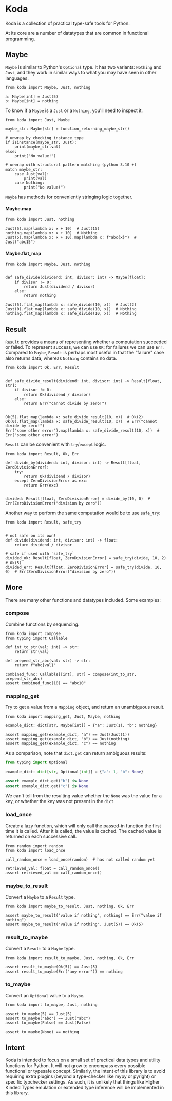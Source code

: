 # Koda

Koda is a collection of practical type-safe tools for Python.

At its core are a number of datatypes that are common in functional programming.

## Maybe

`Maybe` is similar to Python's `Optional` type. It has two variants: `Nothing` and `Just`, and they work in similar ways
to what you may have seen in other languages.

```python3
from koda import Maybe, Just, nothing

a: Maybe[int] = Just(5)
b: Maybe[int] = nothing
```

To know if a `Maybe` is a `Just` or a `Nothing`, you'll need to inspect it.

```python3
from koda import Just, Maybe

maybe_str: Maybe[str] = function_returning_maybe_str()

# unwrap by checking instance type
if isinstance(maybe_str, Just):
    print(maybe_str.val)
else:
    print("No value!")

# unwrap with structural pattern matching (python 3.10 +)
match maybe_str:
    case Just(val):
        print(val)
    case Nothing:
        print("No value!")
```

`Maybe` has methods for conveniently stringing logic together.

#### Maybe.map

```python3
from koda import Just, nothing

Just(5).map(lambda x: x + 10)  # Just(15)
nothing.map(lambda x: x + 10)  # Nothing
Just(5).map(lambda x: x + 10).map(lambda x: f"abc{x}")  # Just("abc15")
```

#### Maybe.flat_map

```python3
from koda import Maybe, Just, nothing


def safe_divide(dividend: int, divisor: int) -> Maybe[float]:
    if divisor != 0:
        return Just(dividend / divisor)
    else:
        return nothing

Just(5).flat_map(lambda x: safe_divide(10, x))  # Just(2)
Just(0).flat_map(lambda x: safe_divide(10, x))  # Nothing
nothing.flat_map(lambda x: safe_divide(10, x))  # Nothing
```

## Result

`Result` provides a means of representing whether a computation succeeded or failed. To represent success, we can use `OK`;
for failures we can use `Err`. Compared to `Maybe`, `Result` is perhaps most useful in that the "failure" case also returns data,
whereas `Nothing` contains no data.

```python3
from koda import Ok, Err, Result 


def safe_divide_result(dividend: int, divisor: int) -> Result[float, str]:
    if divisor != 0:
        return Ok(dividend / divisor)
    else:
        return Err("cannot divide by zero!")


Ok(5).flat_map(lambda x: safe_divide_result(10, x))  # Ok(2)
Ok(0).flat_map(lambda x: safe_divide_result(10, x))  # Err("cannot divide by zero!") 
Err("some other error").map(lambda x: safe_divide_result(10, x))  # Err("some other error")
```

`Result` can be convenient with `try`/`except` logic.
```python3
from koda import Result, Ok, Err

def divide_by(dividend: int, divisor: int) -> Result[float, ZeroDivisionError]:
    try:
        return Ok(dividend / divisor)
    except ZeroDivisionError as exc:
        return Err(exc)


divided: Result[float, ZeroDivisionError] = divide_by(10, 0)  # Err(ZeroDivisionError("division by zero"))
```

Another way to perform the same computation would be to use `safe_try`:
```python3
from koda import Result, safe_try


# not safe on its own!
def divide(dividend: int, divisor: int) -> float:
    return dividend / divisor

# safe if used with `safe_try`
divided_ok: Result[float, ZeroDivisionError] = safe_try(divide, 10, 2)  # Ok(5)
divided_err: Result[float, ZeroDivisionError] = safe_try(divide, 10, 0)  # Err(ZeroDivisionError("division by zero"))
```

## More

There are many other functions and datatypes included. Some examples:

### compose
Combine functions by sequencing.

```python3
from koda import compose
from typing import Callable

def int_to_str(val: int) -> str:
    return str(val)

def prepend_str_abc(val: str) -> str:
    return f"abc{val}"    

combined_func: Callable[[int], str] = compose(int_to_str, prepend_str_abc)
assert combined_func(10) == "abc10"
```

### mapping_get
Try to get a value from a `Mapping` object, and return an unambiguous result.

```python3
from koda import mapping_get, Just, Maybe, nothing

example_dict: dict[str, Maybe[int]] = {"a": Just(1), "b": nothing}

assert mapping_get(example_dict, "a") == Just(Just(1))
assert mapping_get(example_dict, "b") == Just(nothing)
assert mapping_get(example_dict, "c") == nothing
```

As a comparison, note that `dict.get` can return ambiguous results:
```python
from typing import Optional

example_dict: dict[str, Optional[int]] = {"a": 1, "b": None}

assert example_dict.get("b") is None
assert example_dict.get("c") is None
```
We can't tell from the resulting value whether the `None` was the 
value for a key, or whether the key was not present in the `dict`

### load_once
Create a lazy function, which will only call the passed-in function
the first time it is called. After it is called, the value is cached.
The cached value is returned on each successive call.
```python3
from random import random
from koda import load_once

call_random_once = load_once(random)  # has not called random yet

retrieved_val: float = call_random_once()
assert retrieved_val == call_random_once()
```

### maybe_to_result

Convert a `Maybe` to a `Result` type.

```python3
from koda import maybe_to_result, Just, nothing, Ok, Err

assert maybe_to_result("value if nothing", nothing) == Err("value if nothing")
assert maybe_to_result("value if nothing", Just(5)) == Ok(5)
```

### result_to_maybe

Convert a `Result` to a `Maybe` type.

```python3
from koda import result_to_maybe, Just, nothing, Ok, Err

assert result_to_maybe(Ok(5)) == Just(5)
assert result_to_maybe(Err("any error")) == nothing 
```

### to_maybe

Convert an `Optional` value to a `Maybe`.

```python3
from koda import to_maybe, Just, nothing

assert to_maybe(5) == Just(5)
assert to_maybe("abc") == Just("abc")
assert to_maybe(False) == Just(False)

assert to_maybe(None) == nothing
```

## Intent

Koda is intended to focus on a small set of practical data types and utility functions for Python. It will not 
grow to encompass every possible functional or typesafe concept. Similarly, the intent of this library is to avoid 
requiring extra plugins (beyond a type-checker like mypy or pyright) or specific typchecker settings. As such,
it is unlikely that things like Higher Kinded Types emulation or extended type inference will be implemented in this 
library.
